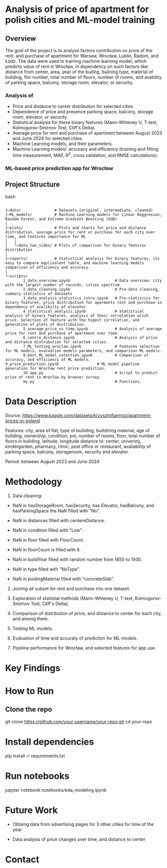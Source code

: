 
# Analysis of price of apartment for polish cities and ML-model training

## Overview

The goal of the project is to analyse factors contribution on price of the rent, and purchase of apartment for Warsaw, Wrocław, Lublin, Radom, and Łódz. The data were used to training machine learning model, which predicts value of rent in Wrocław, in dependency on such factors like: distance from center, area, year of the builing, bulining type, material of buliding, flor number, total number of floors, number of rooms, and avability of parking space, balcony, storage room, elevator, or security.

### Analysis of

- Price and distance to center distribution for selected cities
- Dependence of price and presence parking space, balcony, storage room, elevator, or security.
- Statistical analysis for these binary features (Mann-Whteney U, T-test, Kolmogorov-Smirnov Test, Cliff's Delta).
- Average price for rent and purchase of apartment between August 2023 and June 2024 for selected cities.
- Machine Learning models, and their parameters.
- Machine Learning models' accuracy and efficiency (training and fitting time measurement, MAE, R$^2$, cross validation, and RMSE calculations).

### ML-based price prediction app for Wrocław

## Project Structure

bash
```

├─data/               # Datasets (original, intermediate, cleaned)
├─ML_models/          # Machine Learning models for Linear Reggresion, Random Forest, and Extreme Gradient Boosting (XGB)
│
├─plots/              # Plots and charts for price and distance distribution, average price for rent or purchase for each city over time, and features importance for ML
│   │
│   └─data_two_sides/ # Plots of comparison for binary features distribution
│
├─reports/            # Statistical analysis for binary features, its easy to compare equlivalent table, and machine learning models comparison of efficiency and accuracy.
│
└─scripts/
        1_data_overview.ipynb                    # Data overview: city with the largest number of records, cities spectrum
        2_data_cleaning.ipynb                    # Pre-data cleaning, summary statistics of datasets
        3_data_analysis_statistics_intro.ipynb   # Pre-statiscics for binary features, price distribution for aparments rent and purchase in dependency of avalibilty of elevator
        4_statistical_analysis.ipynb             # Statistical analysis of binary features, analysis of their correlation witch price. Selection of feature with the higest correlation, and generation of plots of distribution.
        5_average_price_vs_time.ipynb            # Analysis of average price for rent and purchase of apartment over time.
        6_centre_distance.ipynb                  # Analysis of price and distance distrubution for selected cities.
        7_ML_testing_wroclaw.ipynb               # Features selection for ML models, evaluation models parameters, and comparison ML models.
        8_best_ML_model_selection.ipynb          # Comparison of accuracy, and efficiency of ML models.                             9_price_prediction.ipynb                 # ML model pipeline generation for Wrocław rent price prediction.
        10_app.py                                # Script to predict price of rent in Wrocław by browser survey.
        my.py                                    # Functions.
```

# Data Description

Source: https://www.kaggle.com/datasets/krzysztofjamroz/apartment-prices-in-poland

Features: city, area of flat, type of builiding, builidning material, age of buliding, ownership, condition, poi, number of rooms, floor, total number of floors in buliding, latitude, longitude distance to: center, universty, kindergarden, pharmacy, clinic, post office or restaurant, avaliability of parking space, balcony, storageroom, security and elevator.

Period: between August 2023 and June 2024

# Methodology

1. Data cleaning:

- NaN in hasStorageRoom, hasSecurity, has Elevator, hasBalcony, and hasParkingSpace the NaN filled with "No".

- NaN in distances filled with centereDistance.

- NaN in condition filled with "Low".

- NaN in floor filled with FloorCount.

- NaN in floorCount is filled with 6.

- NaN in bulidYear filled with random number from 1850 to 1930.

- NaN in type filled with "NoType".

- NaN in buidingMaterial filled with "concreteSlab".

2. Joining all subset for rent and purchase into one dataset.

3. Exploration of statistial methods (Mann-Whteney U, T-test, Kolmogorov-Smirnov Test, Cliff's Delta).

4. Comparison of distribution of price, and distance to center for each city, and among them.

5. Testing ML models.

6. Evaluation of time and accuraty of prediction for ML models.

7. Pipeline performance for Wrocław, and selected features for app use.

# Key Findings

# How to Run

## Clone the repo

git clone https://github.com/your-username/your-repo.git
cd your-repo

# Install dependencies
pip install -r requirements.txt

# Run notebooks
jupyter notebook notebooks/eda_modeling.ipynb

# Future Work

- Obtaing data from advertising pages for 3 other cities for time of the year

- Data analysis of price changes over time, and distance to center

# Contact

